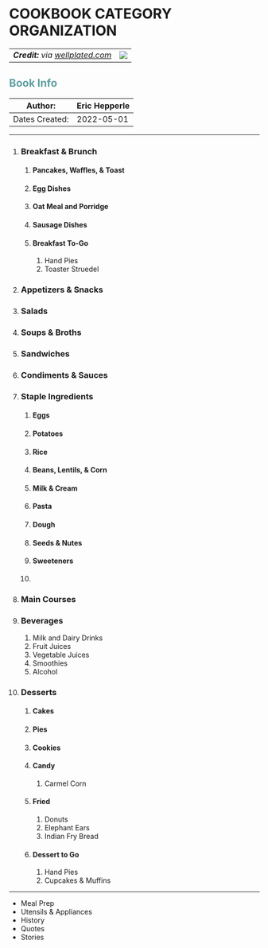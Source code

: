 <style>
h2 {
  color:cadetblue;
  font-weight: bold;
}
</style>

# COOKBOOK CATEGORY ORGANIZATION

<table>
  <tr style="max-height: 150px;">
    <td style="vertical-align: top;"><i><strong>Credit:</strong> via <a href="https://www.wellplated.com/instant-pot-steel-cut-oats/" target="_blank">wellplated.com</a></i></figcaption>
    </td>
<td  style="max-width: 200px;">
      <img src="https://www.wellplated.com/wp-content/uploads/2020/01/Instant-Pot-Steel-Cut-Oatmeal-600x665.jpg"/>
    </td>
  </tr>
</table>

## Book Info

| Author:        | Eric Hepperle |
| -------------- | ------------- |
| Dates Created: | 2022-05-01    |


---

1. ### Breakfast & Brunch
   1. #### Pancakes, Waffles, & Toast
   2. #### Egg Dishes
   3. #### Oat Meal and Porridge
   4. #### Sausage Dishes
   5. #### Breakfast To-Go
      1. Hand Pies
      2. Toaster Struedel
2. ### Appetizers & Snacks
3. ### Salads
4. ### Soups & Broths
5. ### Sandwiches
6. ### Condiments & Sauces
7. ### Staple Ingredients
   1. #### Eggs
   2. #### Potatoes
   3. #### Rice
   4. #### Beans, Lentils, & Corn
   5. #### Milk & Cream
   6. #### Pasta
   7. #### Dough
   8. #### Seeds & Nutes
   9. #### Sweeteners
   10. 
8. ### Main Courses
9.  ### Beverages
    1.  Milk and Dairy Drinks
    2.  Fruit Juices
    3.  Vegetable Juices
    4.  Smoothies
    5.  Alcohol
10. ### Desserts
    1.  #### Cakes
    2.  #### Pies
    3.  #### Cookies
    4.  #### Candy
        1.  Carmel Corn
    5.  #### Fried
        1.  Donuts
        2.  Elephant Ears
        3.  Indian Fry Bread
    6.  #### Dessert to Go
        1.  Hand Pies
        2.  Cupcakes & Muffins

---

- Meal Prep
- Utensils & Appliances
- History
- Quotes
- Stories